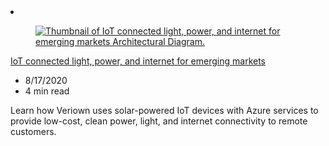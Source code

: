 <!-- This file is automatically generated by build/architectures/build_index.py. Any updates will be lost. -->

<!-- markdownlint-disable MD033 -->

<li class="grid-item item-column" data-categories="Internet of Things ">
<article class="card">
    <div class="card-header has-margin-bottom-none" aria-hidden="true">
        <figure class="image diagram has-height-175 has-overflow-hidden level">
            <a href="/azure/architecture/solution-ideas/articles/iot-power-management"><img src="/azure/architecture/browse/thumbs/iot-power-management.png" class="diagram" alt="Thumbnail of IoT connected light, power, and internet for emerging markets Architectural Diagram." data-linktype="relative-path"></a>
        </figure>
    </div>
    <div class="card-content">
        <a class="card-content-title has-margin-top-none" href="/azure/architecture/solution-ideas/articles/iot-power-management">
            <p>IoT connected light, power, and internet for emerging markets</p>
        </a>
        <ul class="card-content-metadata">
            <li>8/17/2020</li>
            <li>4 min read</li>
        </ul>
        <p class="card-content-description">Learn how Veriown uses solar-powered IoT devices with Azure services to provide low-cost, clean power, light, and internet connectivity to remote customers.</p>
        <div class="bottom-to-top-fade is-hidden-mobile"></div>
    </div>
</article>
</li>
